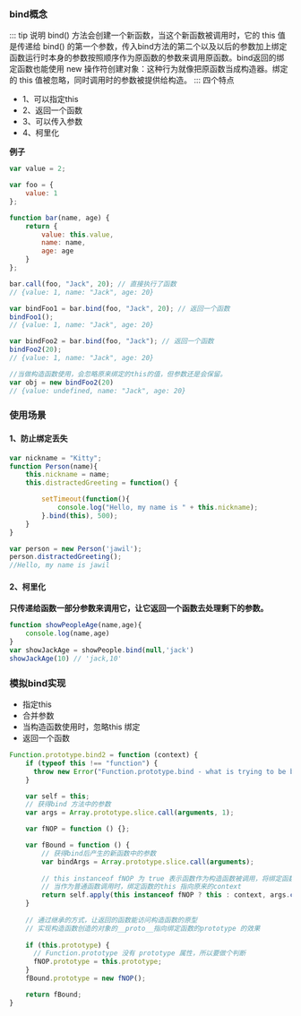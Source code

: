 ### bind概念
::: tip 说明
bind() 方法会创建一个新函数，当这个新函数被调用时，它的 this 值是传递给 bind() 的第一个参数，传入bind方法的第二个以及以后的参数加上绑定函数运行时本身的参数按照顺序作为原函数的参数来调用原函数。bind返回的绑定函数也能使用 new 操作符创建对象：这种行为就像把原函数当成构造器。绑定的 this 值被忽略，同时调用时的参数被提供给构造。
:::
四个特点
- 1、可以指定this
- 2、返回一个函数
- 3、可以传入参数
- 4、柯里化

**例子**
```js
var value = 2;

var foo = {
    value: 1
};

function bar(name, age) {
    return {
        value: this.value,
        name: name,
        age: age
    }
};

bar.call(foo, "Jack", 20); // 直接执行了函数
// {value: 1, name: "Jack", age: 20}

var bindFoo1 = bar.bind(foo, "Jack", 20); // 返回一个函数
bindFoo1();
// {value: 1, name: "Jack", age: 20}

var bindFoo2 = bar.bind(foo, "Jack"); // 返回一个函数
bindFoo2(20);
// {value: 1, name: "Jack", age: 20}

//当做构造函数使用，会忽略原来绑定的this的值，但参数还是会保留。
var obj = new bindFoo2(20)
// {value: undefined, name: "Jack", age: 20}
```

### 使用场景
#### 1、防止绑定丢失
```js
var nickname = "Kitty";
function Person(name){
    this.nickname = name;
    this.distractedGreeting = function() {

        setTimeout(function(){
            console.log("Hello, my name is " + this.nickname);
        }.bind(this), 500);
    }
}

var person = new Person('jawil');
person.distractedGreeting();
//Hello, my name is jawil
```

#### 2、柯里化
**只传递给函数一部分参数来调用它，让它返回一个函数去处理剩下的参数。**
```js
function showPeopleAge(name,age){
    console.log(name,age)
}
var showJackAge = showPeople.bind(null,'jack')
showJackAge(10) // 'jack,10'
```

### 模拟bind实现
- 指定this
- 合并参数
- 当构造函数使用时，忽略this 绑定
- 返回一个函数

```js
Function.prototype.bind2 = function (context) {
    if (typeof this !== "function") {
      throw new Error("Function.prototype.bind - what is trying to be bound is not callable");
    }

    var self = this;
    // 获得bind 方法中的参数
    var args = Array.prototype.slice.call(arguments, 1);

    var fNOP = function () {};

    var fBound = function () {
        // 获得bind后产生的新函数中的参数
        var bindArgs = Array.prototype.slice.call(arguments);
        
        // this instanceof fNOP 为 true 表示函数作为构造函数被调用，将绑定函数的this执行构造函数的this。
        // 当作为普通函数调用时，绑定函数的this 指向原来的context
        return self.apply(this instanceof fNOP ? this : context, args.concat(bindArgs));
    }
    
    // 通过继承的方式，让返回的函数能访问构造函数的原型
    // 实现构造函数创造的对象的__proto__指向绑定函数的prototype 的效果
    
    if (this.prototype) {
      // Function.prototype 没有 prototype 属性，所以要做个判断
      fNOP.prototype = this.prototype; 
    }
    fBound.prototype = new fNOP();

    return fBound;
}
```